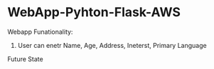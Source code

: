 # WebApp-Pyhton-Flask-AWS

Webapp Funationality:

1) User can enetr Name, Age, Address, Ineterst, Primary Language

Future State
